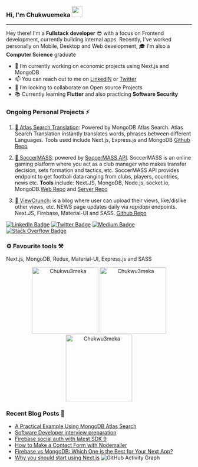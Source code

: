 ### Hi, I'm Chukwuemeka <img src="https://github.com/TheDudeThatCode/TheDudeThatCode/blob/master/Assets/Hi.gif" width="29px">

---

Hey there! I'm a **Fullstack developer** 😎 with a focus on Frontend development, currently building internal apps. Recently, I've worked personally on Mobile, Desktop and Web development, 🎓 I'm also a **Computer Science** graduate

- 👀 I’m currently working on economic projects using Next.js and MongoDB
- 📫 You can reach out to me on [LinkedIN](https://www.linkedin.com/in/chukwu3meka/) or [Twitter](https://www.twitter.com/chukwu3meka)
- 💞️ I’m looking to collaborate on Open source Projects
- 📚 Currently learning **Flutter** and also practicing **Software Security**

### Ongoing Personal Projects ⚡

1. [🎯 Atlas Search Translation](https://atlassearchtranslation.com/): Powered by MongoDB Atlas Search. Atlas Search Translation instantly translates words, phrases between different Languages. Tools used include Next.js, Express.js and MongoDB [Github Repo](https://github.com/Chukwu3meka/Atlas-Search-Translation)

2. [🌱 SoccerMASS](https://www.soccermass.com/): powered by [SoccerMASS API](https://www.soccermass.com/public-api). SoccerMASS is an online gaming platform where you act as a club manager who makes transfer decision, sets formation and tactics, etc. SoccerMASS API provides endpoint to get football data ranging from clubs, players, countries, news etc. **Tools** include: Next.JS, MongoDB, Node.js, socket.io, MongoDB.[Web Repo](https://github.com/Chukwu3meka/SoccerMASS-Web) and [Server Repo](https://github.com/Chukwu3meka/SoccerMASS-Server)

3. [📅 ViewCrunch](https://www.viewcrunch.com/): is a blog where user can upload their views, like/dislike other views, etc. NEWS page updates daily via _rapidapi_ endpoints. Next.JS, Firebase, Material-UI and SASS. [Github Repo](https://github.com/Chukwu3meka/ViewCrunch)

[![LinkedIn Badge](https://img.shields.io/badge/LinkedIn-Profile-informational?style=flat&logo=linkedin&logoColor=white&color=0D76A8)](https://www.linkedin.com/in/Chukwu3meka/)
[![Twitter Badge](https://img.shields.io/badge/Twitter-Profile-informational?style=flat&logo=twitter&logoColor=white&color=1CA2F1)](https://twitter.com/Chukwu3meka)
[![Medium Badge](https://img.shields.io/badge/Medium-Profile-informational?style=flat&logo=medium&logoColor=white&color=0D76A8)](https://Chukwu3meka.medium.com/)
[![Stack Overflow Badge](https://img.shields.io/badge/StackOverflow-Profile-informational?style=flat&logo=stackoverflow&logoColor=white&color=0D76A8)](https://stackoverflow.com/users/12490386)

### ⚙️ Favourite tools ⚒️

Next.js, MongoDB, Redux, Material-UI, Express.js and SASS

<p align="center">
<img height="180px"  src="https://github-readme-stats.vercel.app/api/top-langs?username=Chukwu3meka&show_icons=true&locale=en&layout=compact" alt="Chukwu3meka" />

<img height="180px"  src="https://github-readme-stats.vercel.app/api?username=Chukwu3meka&show_icons=true&locale=en" alt="Chukwu3meka" />

<img  height="180px" src="https://github-readme-streak-stats.herokuapp.com/?user=Chukwu3meka&theme=highcontrast&hide_border=true" alt="Chukwu3meka" />

</p>

### Recent Blog Posts 📖

- [A Practical Example Using MongoDB Atlas Search](https://chukwu3meka.medium.com/a-practical-example-using-mongodb-atlas-search-144ab2d4ed78)
- [Software Developer interview preparation](viewcrunch.com/view/software-developer-interview-preparation-pRt9JzBJWGHjwmNuKSfV)
- [Firebase social auth with latest SDK 9](https://chukwu3meka.medium.com/firebase-social-authentication-with-latest-sdk-version-9-75e4eac57563)
- [How to Make a Contact Form with Nodemailer](https://chukwu3meka.medium.com/contact-form-with-nodemailer-3bf217db9df8)
- [Firebase vs MongoDB: Which One is the Best for Your Next App?](https://chukwu3meka.medium.com/firebase-or-mongodb-for-your-next-app-d2d6575b0714)
- [Why you should start using Next.js](https://chukwu3meka.medium.com/why-you-should-start-using-next-js-3241ad08b9f5)
  ![GitHub Activity Graph](https://activity-graph.herokuapp.com/graph?username=chukwu3meka&theme=dracula&hide_border=true)

<!-- ## 💰 Support Me 👋
 👻 💬 🎓 📚 👀 💞️ 📫
<p align="center">

<a href="https://www.buymeacoffee.com/chukwu3meka" rel="noopener noreferrer" target="_blank"><img src="https://cdn.buymeacoffee.com/buttons/v2/default-yellow.png" alt="Buy Me A Coffee" height="70" ></a>
</p> -->

<!-- Attention: Next.js now collects completely anonymous telemetry regarding usage.
This information is used to shape Next.js' roadmap and prioritize features.
You can learn more, including how to opt-out if you'd not like to participate in this anonymous program, by visiting the following URL:
https://nextjs.org/telemetry -->
